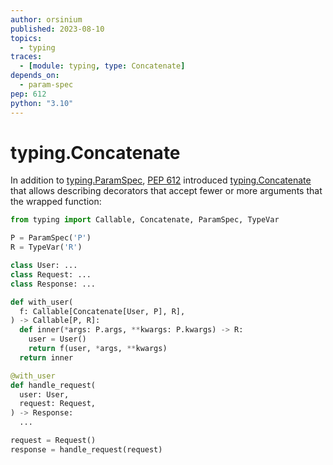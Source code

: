 ```yaml
---
author: orsinium
published: 2023-08-10
topics:
  - typing
traces:
  - [module: typing, type: Concatenate]
depends_on:
  - param-spec
pep: 612
python: "3.10"
---
```


# typing.Concatenate

In addition to [typing.ParamSpec](https://docs.python.org/3/library/typing.html#typing.ParamSpec), [PEP 612](https://peps.python.org/pep-0612/) introduced [typing.Concatenate](https://docs.python.org/3/library/typing.html#typing.Concatenate) that allows describing decorators that accept fewer or more arguments that the wrapped function:

```python
from typing import Callable, Concatenate, ParamSpec, TypeVar

P = ParamSpec('P')
R = TypeVar('R')

class User: ...
class Request: ...
class Response: ...

def with_user(
  f: Callable[Concatenate[User, P], R],
) -> Callable[P, R]:
  def inner(*args: P.args, **kwargs: P.kwargs) -> R:
    user = User()
    return f(user, *args, **kwargs)
  return inner

@with_user
def handle_request(
  user: User,
  request: Request,
) -> Response:
  ...

request = Request()
response = handle_request(request)
```
